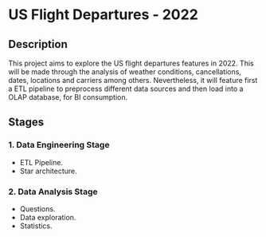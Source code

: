 # US Flight Departures - 2022
## Description
This project aims to explore the US flight departures features in 2022. This will be made through the analysis of weather conditions, cancellations, dates, locations and carriers among others. Nevertheless, it will feature first a ETL pipeline to preprocess different data sources and then load into a OLAP database, for BI consumption.

## Stages
### 1. Data Engineering Stage
- ETL Pipeline.
- Star architecture.

### 2. Data Analysis Stage
- Questions.
- Data exploration.
- Statistics.
